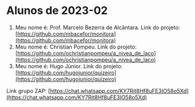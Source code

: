 ﻿# Alunos de 2023-02

1. Meu nome é: Prof. Marcelo Bezerra de Alcântara. Link do projeto:  [https://github.com/mbacefor/monitora](https://github.com/mbacefor/monitora)
2. Meu nome é: Christian Pompeu. Link do projeto: [https://github.com/ochristianpompeu/a_nivea_de_laco](https://github.com/ochristianpompeu/a_nivea_de_laco)
3. Meu nome é: Hugo Júnior. Link do projeto: [https://github.com/hugojunior/quizeiro](https://github.com/hugojunior/quizeiro)

Link grupo ZAP:  [https://chat.whatsapp.com/KY7Rit8Hf8uFE3IO58o5Xd](https://chat.whatsapp.com/KY7Rit8Hf8uFE3IO58o5Xd)
